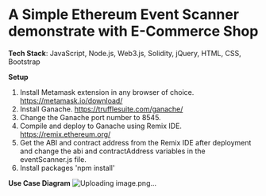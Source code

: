 # A Simple Ethereum Event Scanner demonstrate with E-Commerce Shop

**Tech Stack**: JavaScript, Node.js, Web3.js, Solidity, jQuery, HTML, CSS, Bootstrap

**Setup**
1. Install Metamask extension in any browser of choice. https://metamask.io/download/
2. Install Ganache. https://trufflesuite.com/ganache/
3. Change the Ganache port number to 8545.
4. Compile and deploy to Ganache using Remix IDE. https://remix.ethereum.org/
5. Get the ABI and contract address from the Remix IDE after deployment and change the abi and contractAddress variables in the eventScanner.js file.
6. Install packages 'npm install'

**Use Case Diagram**
![Uploading image.png…]()
